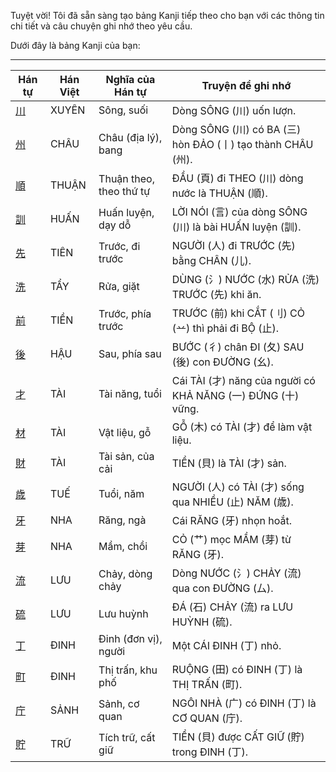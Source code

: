 Tuyệt vời\! Tôi đã sẵn sàng tạo bảng Kanji tiếp theo cho bạn với các thông tin chi tiết và câu chuyện ghi nhớ theo yêu cầu.

Dưới đây là bảng Kanji của bạn:

-----

| Hán tự | Hán Việt | Nghĩa của Hán tự | Truyện để ghi nhớ |
|---|---|---|---|
| [川](https://mazii.net/vi-VN/search/kanji/javi/%E5%B7%9D) | XUYÊN | Sông, suối | Dòng SÔNG (川) uốn lượn. |
| [州](https://mazii.net/vi-VN/search/kanji/javi/%E5%B7%9E) | CHÂU | Châu (địa lý), bang | Dòng SÔNG (川) có BA (三) hòn ĐẢO (丨) tạo thành CHÂU (州). |
| [順](https://mazii.net/vi-VN/search/kanji/javi/%E9%A0%86) | THUẬN | Thuận theo, theo thứ tự | ĐẦU (頁) đi THEO (川) dòng nước là THUẬN (順). |
| [訓](https://mazii.net/vi-VN/search/kanji/javi/%E8%A8%93) | HUẤN | Huấn luyện, dạy dỗ | LỜI NÓI (言) của dòng SÔNG (川) là bài HUẤN luyện (訓). |
| [先](https://mazii.net/vi-VN/search/kanji/javi/%E5%85%88) | TIÊN | Trước, đi trước | NGƯỜI (人) đi TRƯỚC (先) bằng CHÂN (儿). |
| [洗](https://mazii.net/vi-VN/search/kanji/javi/%E6%B4%97) | TẨY | Rửa, giặt | DÙNG (氵) NƯỚC (水) RỬA (洗) TRƯỚC (先) khi ăn. |
| [前](https://mazii.net/vi-VN/search/kanji/javi/%E5%89%8D) | TIỀN | Trước, phía trước | TRƯỚC (前) khi CẮT (刂) CỎ (䒑) thì phải đi BỘ (止). |
| [後](https://mazii.net/vi-VN/search/kanji/javi/%E5%BE%8C) | HẬU | Sau, phía sau | BƯỚC (彳) chân ĐI (夂) SAU (後) con ĐƯỜNG (幺). |
| [才](https://mazii.net/vi-VN/search/kanji/javi/%E6%89%8D) | TÀI | Tài năng, tuổi | Cái TÀI (才) năng của người có KHẢ NĂNG (一) ĐỨNG (十) vững. |
| [材](https://mazii.net/vi-VN/search/kanji/javi/%E6%9D%90) | TÀI | Vật liệu, gỗ | GỖ (木) có TÀI (才) để làm vật liệu. |
| [財](https://mazii.net/vi-VN/search/kanji/javi/%E8%B2%A1) | TÀI | Tài sản, của cải | TIỀN (貝) là TÀI (才) sản. |
| [歳](https://mazii.net/vi-VN/search/kanji/javi/%E6%AD%B3) | TUẾ | Tuổi, năm | NGƯỜI (人) có TÀI (才) sống qua NHIỀU (止) NĂM (歳). |
| [牙](https://mazii.net/vi-VN/search/kanji/javi/%E7%89%99) | NHA | Răng, ngà | Cái RĂNG (牙) nhọn hoắt. |
| [芽](https://mazii.net/vi-VN/search/kanji/javi/%E8%8A%BD) | NHA | Mầm, chồi | CỎ (艹) mọc MẦM (芽) từ RĂNG (牙). |
| [流](https://mazii.net/vi-VN/search/kanji/javi/%E6%B5%81) | LƯU | Chảy, dòng chảy | Dòng NƯỚC (氵) CHẢY (流) qua con ĐƯỜNG (厶). |
| [硫](https://mazii.net/vi-VN/search/kanji/javi/%E7%A1%AB) | LƯU | Lưu huỳnh | ĐÁ (石) CHẢY (流) ra LƯU HUỲNH (硫). |
| [丁](https://mazii.net/vi-VN/search/kanji/javi/%E4%B8%81) | ĐINH | Đinh (đơn vị), người | Một CÁI ĐINH (丁) nhỏ. |
| [町](https://mazii.net/vi-VN/search/kanji/javi/%E7%94%BA) | ĐINH | Thị trấn, khu phố | RUỘNG (田) có ĐINH (丁) là THỊ TRẤN (町). |
| [庁](https://mazii.net/vi-VN/search/kanji/javi/%E5%BA%81) | SẢNH | Sảnh, cơ quan | NGÔI NHÀ (广) có ĐINH (丁) là CƠ QUAN (庁). |
| [貯](https://mazii.net/vi-VN/search/kanji/javi/%E8%B2%AF) | TRỮ | Tích trữ, cất giữ | TIỀN (貝) được CẤT GIỮ (貯) trong ĐINH (丁). |

